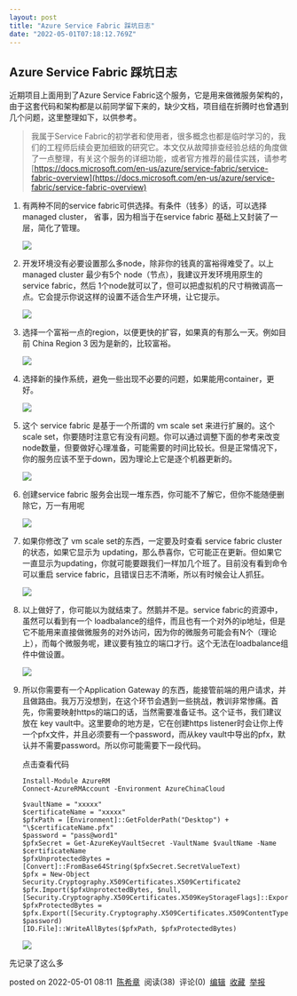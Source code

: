 ```yaml
---
layout: post
title: "Azure Service Fabric 踩坑日志"
date: "2022-05-01T07:18:12.769Z"
---
```

Azure Service Fabric 踩坑日志
-------------------------

近期项目上面用到了Azure Service Fabric这个服务，它是用来做微服务架构的，由于这套代码和架构都是以前同学留下来的，缺少文档，项目组在折腾时也曾遇到几个问题，这里整理如下，以供参考。

> 我属于Service Fabric的初学者和使用者，很多概念也都是临时学习的，我们的工程师后续会更加细致的研究它。本文仅从故障排查经验总结的角度做了一点整理，有关这个服务的详细功能，或者官方推荐的最佳实践，请参考 [https://docs.microsoft.com/en-us/azure/service-fabric/service-fabric-overview](https://docs.microsoft.com/en-us/azure/service-fabric/service-fabric-overview)

1.  有两种不同的service fabric可供选择。有条件（钱多）的话，可以选择 managed cluster， 省事，因为相当于在service fabric 基础上又封装了一层，简化了管理。
    
    ![](https://img2022.cnblogs.com/blog/9072/202205/9072-20220501073127971-164422920.png)
    
2.  开发环境没有必要设置那么多node，除非你的钱真的富裕得难受了。以上 managed cluster 最少有5个 node（节点），我建议开发环境用原生的 service fabric，然后 1个node就可以了，但可以把虚拟机的尺寸稍微调高一点。它会提示你说这样的设置不适合生产环境，让它提示。
    
    ![](https://img2022.cnblogs.com/blog/9072/202205/9072-20220501073729072-671752886.png)
    
3.  选择一个富裕一点的region，以便更快的扩容，如果真的有那么一天。例如目前 China Region 3 因为是新的，比较富裕。
    
    ![](https://img2022.cnblogs.com/blog/9072/202205/9072-20220501073906554-1602649159.png)
    
4.  选择新的操作系统，避免一些出现不必要的问题，如果能用container，更好。
    
    ![](https://img2022.cnblogs.com/blog/9072/202205/9072-20220501074016866-750250871.png)
    
5.  这个 service fabric 是基于一个所谓的 vm scale set 来进行扩展的。这个scale set，你要随时注意它有没有问题。你可以通过调整下面的参考来改变node数量，但要做好心理准备，可能需要的时间比较长。但是正常情况下，你的服务应该不至于down，因为理论上它是逐个机器更新的。
    
    ![](https://img2022.cnblogs.com/blog/9072/202205/9072-20220501074317731-2062600612.png)
    
6.  创建service fabric 服务会出现一堆东西，你可能不了解它，但你不能随便删除它，万一有用呢
    
    ![](https://img2022.cnblogs.com/blog/9072/202205/9072-20220501075206245-1425458773.png)
    
7.  如果你修改了 vm scale set的东西，一定要及时查看 service fabric cluster的状态，如果它显示为 updating，那么恭喜你，它可能正在更新。但如果它一直显示为updating，你就可能要跟我们一样加几个班了。目前没有看到命令可以重启 service fabric，且错误日志不清晰，所以有时候会让人抓狂。
    
    ![](https://img2022.cnblogs.com/blog/9072/202205/9072-20220501075615356-86416906.png)
    
8.  以上做好了，你可能以为就结束了。然鹅并不是。service fabric的资源中，虽然可以看到有一个 loadbalance的组件，而且也有一个对外的ip地址，但是它不能用来直接做微服务的对外访问，因为你的微服务可能会有N个（理论上），而每个微服务呢，建议要有独立的端口才行。这个无法在loadbalance组件中做设置。
    
    ![](https://img2022.cnblogs.com/blog/9072/202205/9072-20220501080036247-151648649.png)
    
9.  所以你需要有一个Application Gateway 的东西，能接管前端的用户请求，并且做路由。我万万没想到，在这个环节会遇到一些挑战，教训非常惨痛。首先，你需要映射https的端口的话，当然需要准备证书。这个证书，我们建议放在 key vault中。这里要命的地方是，它在创建https listener时会让你上传一个pfx文件，并且必须要有一个password，而从key vault中导出的pfx，默认并不需要password。所以你可能需要下一段代码。
    
    点击查看代码
    
        Install-Module AzureRM
        Connect-AzureRMAccount -Environment AzureChinaCloud
        
        $vaultName = "xxxxx"
        $certificateName = "xxxxx"
        $pfxPath = [Environment]::GetFolderPath("Desktop") + "\$certificateName.pfx"
        $password = "pass@word1"
        $pfxSecret = Get-AzureKeyVaultSecret -VaultName $vaultName -Name $certificateName
        $pfxUnprotectedBytes = [Convert]::FromBase64String($pfxSecret.SecretValueText)
        $pfx = New-Object Security.Cryptography.X509Certificates.X509Certificate2
        $pfx.Import($pfxUnprotectedBytes, $null, [Security.Cryptography.X509Certificates.X509KeyStorageFlags]::Exportable)
        $pfxProtectedBytes = $pfx.Export([Security.Cryptography.X509Certificates.X509ContentType]::Pkcs12, $password)
        [IO.File]::WriteAllBytes($pfxPath, $pfxProtectedBytes)
    
    ![](https://img2022.cnblogs.com/blog/9072/202205/9072-20220501080726133-342461248.png)
    

先记录了这么多

posted on 2022-05-01 08:11  [陈希章](https://www.cnblogs.com/chenxizhang/)  阅读(38)  评论(0)  [编辑](https://i.cnblogs.com/EditPosts.aspx?postid=16212169)  [收藏](javascript:void(0))  [举报](javascript:void(0))
